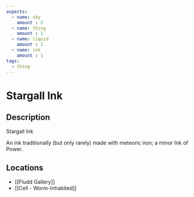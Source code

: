 ```yaml
---
aspects: 
  - name: sky
    amount : 2
  - name: thing
    amount : 1
  - name: liquid
    amount : 1
  - name: ink
    amount : 1
tags:
  - thing
---
```


# Stargall Ink

## Description
Stargall Ink

An ink traditionally (but only rarely) made with meteoric iron; a minor Ink of Power.
## Locations
- [[Fludd Gallery]]
- [[Cell - Worm-Inhabited]]